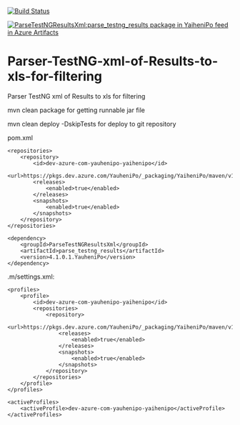 [![Build Status](https://dev.azure.com/YauheniPo/WebTestFramework/_apis/build/status/YauheniPo.Parser-TestNG-xml-of-Results-to-xls-for-filtering?branchName=master)](https://dev.azure.com/YauheniPo/WebTestFramework/_build/latest?definitionId=9&branchName=master)

[![ParseTestNGResultsXml:parse_testng_results package in YaiheniPo feed in Azure Artifacts](https://feeds.dev.azure.com/YauheniPo/_apis/public/Packaging/Feeds/325280d1-3c19-4f4d-b4bd-b0f686103d11/Packages/7124f50d-eea2-4f5c-a119-1e643d49e2bf/Badge)](https://dev.azure.com/YauheniPo/WebTestFramework/_packaging?_a=package&feed=325280d1-3c19-4f4d-b4bd-b0f686103d11&package=7124f50d-eea2-4f5c-a119-1e643d49e2bf&preferRelease=true)


# Parser-TestNG-xml-of-Results-to-xls-for-filtering
Parser TestNG xml of Results to xls for filtering

mvn clean package
    for getting runnable jar file

mvn clean deploy
    -DskipTests
    for deploy to git repository

pom.xml
```
<repositories>
    <repository>
        <id>dev-azure-com-yauhenipo-yaihenipo</id>
        <url>https://pkgs.dev.azure.com/YauheniPo/_packaging/YaiheniPo/maven/v1</url>
        <releases>
            <enabled>true</enabled>
        </releases>
        <snapshots>
            <enabled>true</enabled>
        </snapshots>
    </repository>
</repositories>

<dependency>
    <groupId>ParseTestNGResultsXml</groupId>
    <artifactId>parse_testng_results</artifactId>
    <version>4.1.0.1.YauheniPo</version>
</dependency>
```

.m/settings.xml:
```
<profiles>
    <profile>
	    <id>dev-azure-com-yauhenipo-yaihenipo</id>
        <repositories>
            <repository>
                <url>https://pkgs.dev.azure.com/YauheniPo/_packaging/YaiheniPo/maven/v1</url>
                <releases>
                    <enabled>true</enabled>
                </releases>
                <snapshots>
                    <enabled>true</enabled>
                </snapshots>
            </repository>
        </repositories>
	</profile>
</profiles>

<activeProfiles>
	<activeProfile>dev-azure-com-yauhenipo-yaihenipo</activeProfile>
</activeProfiles>
```
